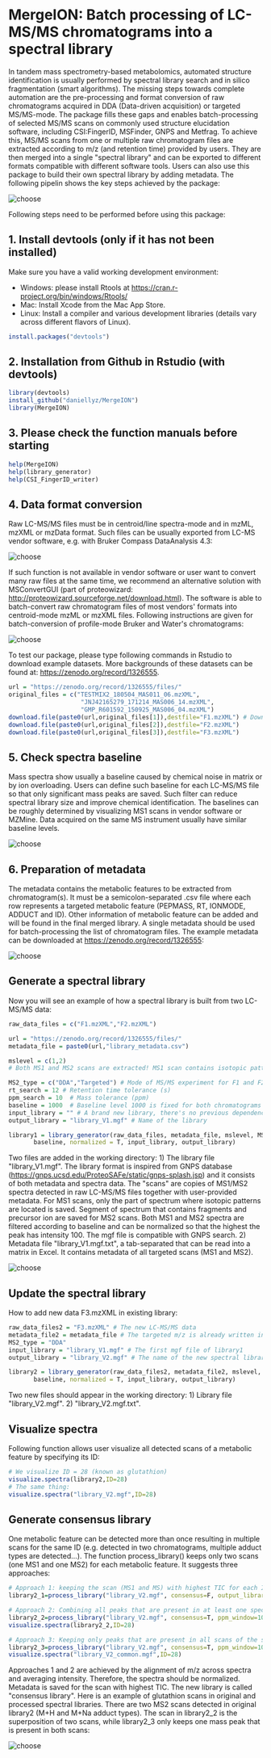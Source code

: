 # MergeION: Batch processing of LC-MS/MS chromatograms into a spectral library

In tandem mass spectrometry-based metabolomics, automated structure identification is usually performed by spectral library search and in silico fragmentation (smart algorithms).
The missing steps towards complete automation are the pre-processing and format conversion of raw chromatograms acquired in DDA (Data-driven acquisition) or targeted MS/MS-mode. 
The package fills these gaps and enables batch-processing of selected MS/MS scans on commonly used structure elucidation software, including CSI:FingerID, MSFinder, GNPS and Metfrag. 
To achieve this, MS/MS scans from one or multiple raw chromatogram files are extracted according to m/z (and retention time) provided by users. 
They are then merged into a single "spectral library" and can be exported to different formats compatible with different software tools. Users can also use this package to build their own spectral library by adding metadata. The following pipelin shows the key steps achieved by the package:

![choose](inst/workflow.png)

Following steps need to be performed before using this package:

## 1. Install devtools (only if it has not been installed)

Make sure you have a valid working development environment:
* Windows: please install Rtools at https://cran.r-project.org/bin/windows/Rtools/
* Mac: Install Xcode from the Mac App Store.
* Linux: Install a compiler and various development libraries (details vary across different flavors of Linux).

```R
install.packages("devtools")
```

## 2. Installation from Github in Rstudio (with devtools)

```R
library(devtools)
install_github("daniellyz/MergeION")
library(MergeION)
```
## 3. Please check the function manuals before starting

```R
help(MergeION)
help(library_generator)
help(CSI_FingerID_writer)
```

## 4. Data format conversion

Raw LC-MS/MS files must be in centroid/line spectra-mode and in mzML, mzXML or mzData format. Such files can be usually exported from LC-MS vendor software, e.g. with Bruker Compass DataAnalysis 4.3:

![choose](inst/Bruker.png)

If such function is not available in vendor software or user want to convert many raw files at the same time, we recommend an alternative solution with MSConvertGUI (part of proteowizard: http://proteowizard.sourceforge.net/download.html). The software is able to batch-convert raw chromatogram files of most vendors' formats into centroid-mode mzML or mzXML files. Following instructions are given for batch-conversion of profile-mode Bruker and Water's chromatograms:

![choose](inst/MSConvert.PNG)

To test our package, please type following commands in Rstudio to download example datasets. More backgrounds of these datasets can be found at: https://zenodo.org/record/1326555.

```R
url = "https://zenodo.org/record/1326555/files/"
original_files = c("TESTMIX2_180504_MAS011_06.mzXML",
                    "JNJ42165279_171214_MAS006_14.mzXML",
                    "GMP_R601592_150925_MAS006_04.mzXML")
download.file(paste0(url,original_files[1]),destfile="F1.mzXML") # Download and rename the files
download.file(paste0(url,original_files[2]),destfile="F2.mzXML")
download.file(paste0(url,original_files[3]),destfile="F3.mzXML")
```
## 5. Check spectra baseline

Mass spectra show usually a baseline caused by chemical noise in matrix or by ion overloading. Users can define such baseline for each LC-MS/MS file so that only significant mass peaks are saved. Such filter can reduce spectral library size and improve chemical identification. The baselines can be roughly determined by visualizing MS1 scans in vendor software or MZMine. Data acquired on the same MS instrument usually have similar baseline levels.

![choose](inst/base.png)

## 6. Preparation of metadata

The metadata contains the metabolic features to be extracted from chromatogram(s). It must be a semicolon-separated .csv file where each row represents a targeted metabolic feature (PEPMASS, RT, IONMODE, ADDUCT and ID). Other information of metabolic feature can be added and will be found in the final merged library. A single metadata should be used for batch-processing the list of chromatogram files. The example metadata can be downloaded at https://zenodo.org/record/1326555:

![choose](inst/meta.png)


## Generate a spectral library

Now you will see an example of how a spectral library is built from two LC-MS/MS data:

```R
raw_data_files = c("F1.mzXML","F2.mzXML")

url = "https://zenodo.org/record/1326555/files/"
metadata_file = paste0(url,"library_metadata.csv")

mslevel = c(1,2) 
# Both MS1 and MS2 scans are extracted! MS1 scan contains isotopic pattern of targeted m/z and can improve identification

MS2_type = c("DDA","Targeted") # Mode of MS/MS experiment for F1 and F2 respectively
rt_search = 12 # Retention time tolerance (s)
ppm_search = 10  # Mass tolerance (ppm)
baseline = 1000  # Baseline level 1000 is fixed for both chromatograms
input_library = "" # A brand new library, there's no previous dependency
output_library = "library_V1.mgf" # Name of the library

library1 = library_generator(raw_data_files, metadata_file, mslevel, MS2_type, rt_search, ppm_search,
       baseline, normalized = T, input_library, output_library)
```

Two files are added in the working directory: 1) The library file "library_V1.mgf". The library format is inspired from GNPS database (https://gnps.ucsd.edu/ProteoSAFe/static/gnps-splash.jsp) and it consists of both metadata and spectra data. The "scans" are copies of MS1/MS2 spectra detected in raw LC-MS/MS files together with user-provided metadata. For MS1 scans, only the part of spectrum where isotopic patterns are located is saved. Segment of spectrum that contains fragments and precursor ion are saved for MS2 scans. Both MS1 and MS2 spectra are filtered according to baseline and can be normalized so that the highest the peak has intensity 100. The mgf file is compatible with GNPS search. 2) Metadata file "library_V1.mgf.txt", a tab-separated that can be read into a matrix in Excel. It contains metadata of all targeted scans (MS1 and MS2).  

![choose](inst/library.png)

## Update the spectral library

How to add new data F3.mzXML in existing library:

```R
raw_data_files2 = "F3.mzXML" # The new LC-MS/MS data
metadata_file2 = metadata_file # The targeted m/z is already written in input metadata
MS2_type = "DDA" 
input_library = "library_V1.mgf" # The first mgf file of library1
output_library = "library_V2.mgf" # The name of the new spectral library

library2 = library_generator(raw_data_files2, metadata_file2, mslevel, MS2_type, rt_search, ppm_search,
       baseline, normalized = T, input_library, output_library)
```

Two new files should appear in the working directory: 1) Library file "library_V2.mgf". 2) "library_V2.mgf.txt".

## Visualize spectra

Following function allows user visualize all detected scans of a metabolic feature by specifying its ID: 

```R
# We visualize ID = 28 (known as glutathion)
visualize.spectra(library2,ID=28)
# The same thing:
visualize.spectra("library_V2.mgf",ID=28)
```
## Generate consensus library

One metabolic feature can be detected more than once resulting in multiple scans for the same ID (e.g. detected in two chromatograms, multiple adduct types are detected...). The function process_library() keeps only two scans (one MS1 and one MS2) for each metabolic feature. It suggests three approaches:  

```R
# Approach 1: keeping the scan (MS1 and MS) with highest TIC for each ID:
library2_1=process_library("library_V2.mgf", consensus=F, output_library="library_V2_0.mgf")

# Approach 2: Combining all peaks that are present in at least one spectrum of the same ID. 
library2_2=process_library("library_V2.mgf", consensus=T, ppm_window=10, output_library="library_V2_consensus.mgf")
visualize.spectra(library2_2,ID=28)

# Approach 3: Keeping only peaks that are present in all scans of the same ID.
library2_3=process_library("library_V2.mgf", consensus=T, ppm_window=10, strict=T, output_library="library_V2_common.mgf")
visualize.spectra("library_V2_common.mgf",ID=28)
```
Approaches 1 and 2 are achieved by the alignment of m/z across spectra and averaging intensity. Therefore, the spectra should be normalized. Metadata is saved for the scan with highest TIC. The new library is called "consensus library". Here is an example of glutathion scans in original and processed spectral libraries. There are two MS2 scans detected in original library2 (M+H and M+Na adduct types). The scan in library2_2 is the superposition of two scans, while library2_3 only keeps one mass peak that is present in both scans:

![choose](inst/common1.png)


